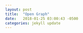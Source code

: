 ```yaml
---
layout: post
title:  "Open Graph"
date:   2018-01-25 03:00:43 -0500
categories: jekyll update
---
```

